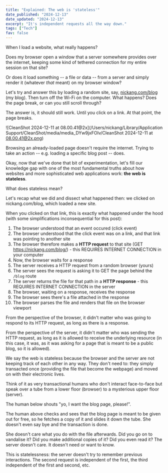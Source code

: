 ```yaml
---
title: "Explained: The web is 'stateless'"
date_published: "2024-12-13"
date_updated: "2024-12-13"
excerpt: "It's independent requests all the way down."
tags: ["Tech"]
fav: false
---
```


When I load a website, what really happens?

Does my browser open a window that a server somewhere provides over the internet, keeping some kind of tethered connection for my entire session on that site?

Or does it load something -- a file or data -- from a server and simply render it (whatever *that* meant) on my browser window?

Let's try and answer this by loading a random site, say, [nickang.com/blog](https://nickang.com/blog) (my blog). Then turn off the Wi-Fi on the computer. What happens? Does the page break, or can you still scroll through?

The answer is, it should still work. Until you click on a link. At that point, the page breaks.

![CleanShot 2024-12-11 at 08.00.41@2x](/Users/nickang/Library/Application Support/CleanShot/media/media_DYw9jxFOIv/CleanShot 2024-12-11 at 08.00.41@2x.png)

Browsing an already-loaded page doesn't require the internet. Trying to take an action -- e.g. loading a specific blog post -- does.

Okay, now that we've done that bit of experimentation, let's fill our knowledge gap with one of the most fundamental truths about how websites and more sophisticated web applications work: **the web is stateless**.

What does stateless mean?

Let's recap what we did and dissect what happened then: we clicked on nickang.com/blog, which loaded a new site.

When you clicked on that link, this is exactly what happened under the hood (with some simplifications inconsequential for this post):

1. The browser understood that an event occured (click event)
2. The browser understood that the click event was on a link, and that link was pointing to another site
3. The browser therefore makes a **HTTP request** to that site (GET https://nickang.com/blog/) - this REQUIRES INTERNET CONNECTION in your computer
4. Now, the browser waits for a response
5. The server receives a HTTP request from a random browser (yours)
6. The server sees the request is asking it to GET the page behind the `/blog` route
7. The server returns the file for that path in a **HTTP response** - this REQUIRES INTERNET CONNECTION in the server
8. The browser, waiting on a response, receives the response
9. The browser sees there's a file attached in the response
10. The browser parses the file and renders that file on the browser viewport

From the perspective of the browser, it didn't matter who was going to respond to its HTTP request, as long as there is a response.

From the perspective of the server, it didn't matter who was sending the HTTP request, as long as it is allowed to receive the underlying resource (in this case, it was, as it was asking for a page that is meant to be a public blog, so it is allowed).

We say the web is stateless because the browser and the server are not keeping track of each other in any way. They don't need to: they simply transacted once (providing the file that become the webpage) and moved on with their electronic lives.

Think of it as very transactional humans who don't interact face-to-face but speak over a tube from a lower floor (browser) to a mysterious upper floor (server).

The human below shouts "yo, I want the blog page, please!".

The human above checks and sees that the blog page is meant to be given out for free, so he fetches a copy of it and slides it down the tube. She doesn't even say bye and the transaction is done.

She doesn't care what you do with the file afterwards. Did you go on to vandalise it? Did you make additional copies of it? Did you even read it? The server doesn't care. It doesn't need or want to know.

This is statelessness: the server doesn't try to remember previous interactions. The second request is independent of the first, the third independent of the first and second, etc.

